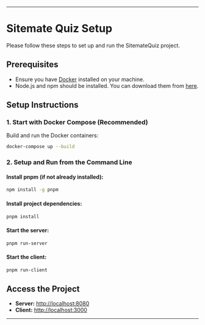 
---

# Sitemate Quiz Setup

Please follow these steps to set up and run the SitemateQuiz project.

## Prerequisites

- Ensure you have [Docker](https://www.docker.com/get-started) installed on your machine.
- Node.js and npm should be installed. You can download them from [here](https://nodejs.org/).

## Setup Instructions

### 1. Start with Docker Compose (Recommended)

Build and run the Docker containers:

```sh
docker-compose up --build
```

### 2. Setup and Run from the Command Line

#### Install pnpm (if not already installed):

```sh
npm install -g pnpm
```

#### Install project dependencies:

```sh
pnpm install
```

#### Start the server:

```sh
pnpm run-server
```

#### Start the client:

```sh
pnpm run-client
```

## Access the Project

- **Server:** [http://localhost:8080](http://localhost:8080)
- **Client:** [http://localhost:3000](http://localhost:3000)

---